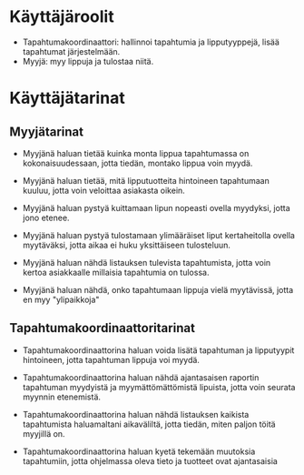 # Käyttäjäroolit
 
 * Tapahtumakoordinaattori: hallinnoi tapahtumia ja lipputyyppejä, lisää tapahtumat järjestelmään.
 * Myyjä: myy lippuja ja tulostaa niitä.

# Käyttäjätarinat

## Myyjätarinat
* Myyjänä haluan tietää kuinka monta lippua tapahtumassa on kokonaisuudessaan,
jotta tiedän, montako lippua voin myydä. 

* Myyjänä haluan tietää, mitä lipputuotteita hintoineen tapahtumaan kuuluu, 
jotta voin veloittaa asiakasta oikein. 

* Myyjänä haluan pystyä kuittamaan lipun nopeasti ovella myydyksi, jotta jono 
etenee. 

* Myyjänä haluan pystyä tulostamaan ylimääräiset liput kertaheitolla ovella 
myytäväksi, jotta aikaa ei huku yksittäiseen tulosteluun. 

* Myyjänä haluan nähdä listauksen tulevista tapahtumista, jotta voin kertoa asiakkaalle millaisia tapahtumia on tulossa.

* Myyjänä haluan nähdä, onko tapahtumaan lippuja vielä myytävissä, jotta en myy "ylipaikkoja"

## Tapahtumakoordinaattoritarinat
* Tapahtumakoordinaattorina haluan voida lisätä tapahtuman ja lipputyypit hintoineen, jotta tapahtuman lippuja voi myydä.

* Tapahtumakoordinaattorina haluan nähdä ajantasaisen raportin tapahtuman myydyistä ja 
myymättömättömistä lipuista, jotta voin seurata myynnin etenemistä. 

* Tapahtumakoordinaattorina haluan nähdä listauksen kaikista tapahtumista haluamaltani aikaväliltä, jotta tiedän, miten paljon töitä myyjillä on.

* Tapahtumakoordinaattorina haluan kyetä tekemään muutoksia tapahtumiin, jotta ohjelmassa oleva tieto ja tuotteet ovat ajantasaisia